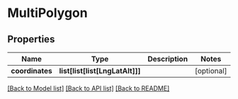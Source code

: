 # MultiPolygon

## Properties
Name | Type | Description | Notes
------------ | ------------- | ------------- | -------------
**coordinates** | **list[list[list[LngLatAlt]]]** |  | [optional] 

[[Back to Model list]](../README.md#documentation-for-models) [[Back to API list]](../README.md#documentation-for-api-endpoints) [[Back to README]](../README.md)

